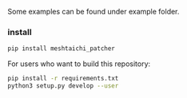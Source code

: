 Some examples can be found under example folder.

### install

```bash
pip install meshtaichi_patcher
```

For users who want to build this repository:

```bash
pip install -r requirements.txt
python3 setup.py develop --user
```
